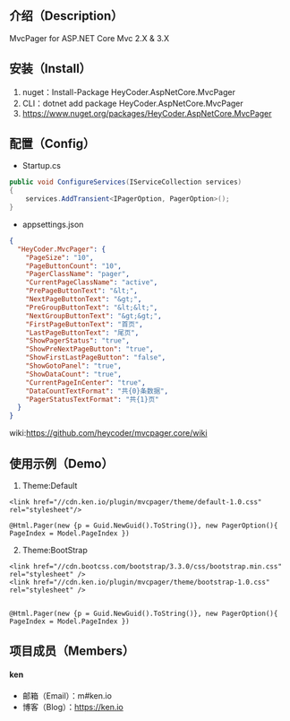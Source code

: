 ## 介绍（Description）
MvcPager for ASP.NET Core Mvc 2.X & 3.X

## 安装（Install）

1. nuget：Install-Package HeyCoder.AspNetCore.MvcPager
2. CLI：dotnet add package HeyCoder.AspNetCore.MvcPager
3. https://www.nuget.org/packages/HeyCoder.AspNetCore.MvcPager

## 配置（Config）

- Startup.cs

```csharp
public void ConfigureServices(IServiceCollection services)
{
    services.AddTransient<IPagerOption, PagerOption>();
}
```

- appsettings.json

```json
{
  "HeyCoder.MvcPager": {
    "PageSize": "10",
    "PageButtonCount": "10",
    "PagerClassName": "pager",
    "CurrentPageClassName": "active",
    "PrePageButtonText": "&lt;",
    "NextPageButtonText": "&gt;",
    "PreGroupButtonText": "&lt;&lt;",
    "NextGroupButtonText": "&gt;&gt;",
    "FirstPageButtonText": "首页",
    "LastPageButtonText": "尾页",
    "ShowPagerStatus": "true",
    "ShowPreNextPageButton": "true",
    "ShowFirstLastPageButton": "false",
    "ShowGotoPanel": "true",
    "ShowDataCount": "true",
    "CurrentPageInCenter": "true",
    "DataCountTextFormat": "共{0}条数据",
    "PagerStatusTextFormat": "共{1}页"
  }
}


```
 wiki:https://github.com/heycoder/mvcpager.core/wiki


## 使用示例（Demo）

1. Theme:Default
```
<link href="//cdn.ken.io/plugin/mvcpager/theme/default-1.0.css" rel="stylesheet"/>

@Html.Pager(new {p = Guid.NewGuid().ToString()}, new PagerOption(){ PageIndex = Model.PageIndex })
```
2. Theme:BootStrap
```
<link href="//cdn.bootcss.com/bootstrap/3.3.0/css/bootstrap.min.css" rel="stylesheet" />
<link href="//cdn.ken.io/plugin/mvcpager/theme/bootstrap-1.0.css" rel="stylesheet" />


@Html.Pager(new {p = Guid.NewGuid().ToString()}, new PagerOption(){ PageIndex = Model.PageIndex })
```

## 项目成员（Members）

#### ken

- 邮箱（Email）：m#ken.io
- 博客（Blog）：https://ken.io
